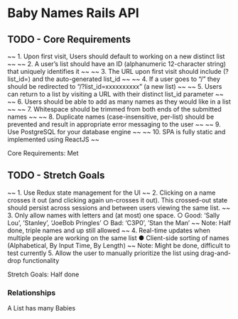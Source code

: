 # Baby Names Rails API

## TODO - Core Requirements

~~ 1. Upon first visit, Users should default to working on a new distinct list ~~
~~ 2. A user’s list should have an ID (alphanumeric 12-character string) that uniquely identifies it ~~
~~ 3. The URL upon first visit should include (?list_id=) and the auto-generated list_id ~~
~~ 4. If a user goes to “/” they should be redirected to “/?list_id=xxxxxxxxxx” (a new list) ~~ 
~~ 5. Users can return to a list by visiting a URL with their distinct list_id parameter ~~ 
~~ 6. Users should be able to add as many names as they would like in a list ~~ 
~~ 7. Whitespace should be trimmed from both ends of the submitted names ~~ 
~~ 8. Duplicate names (case-insensitive, per-list) should be prevented and result in appropriate error messaging to the user ~~ 
~~ 9. Use PostgreSQL for your database engine ~~ 
~~ 10. SPA is fully static and implemented using ReactJS ~~

Core Requirements: Met

## TODO - Stretch Goals

~~ 1. Use Redux state management for the UI ~~ 
2. Clicking on a name crosses it out (and clicking again un-crosses it out). This crossed-out state should persist across sessions and between users viewing the same list.
~~ 3. Only allow names with letters and (at most) one space. ○ Good:  ‘Sally Lou’, ’Stanley’, ‘JoeBob Pringles’ ○ Bad: ‘C3P0’, ’Stan the Man’ ~~ Note: Half done, triple names and up still allowed
~~ 4. Real-time updates when multiple people are working on the same list ● Client-side sorting of names (Alphabetical, By Input Time, By Length) ~~ Note: Might be done, difficult to test currently
5. Allow the user to manually prioritize the list using drag-and-drop functionality 

Stretch Goals: Half done

### Relationships
A List has many Babies